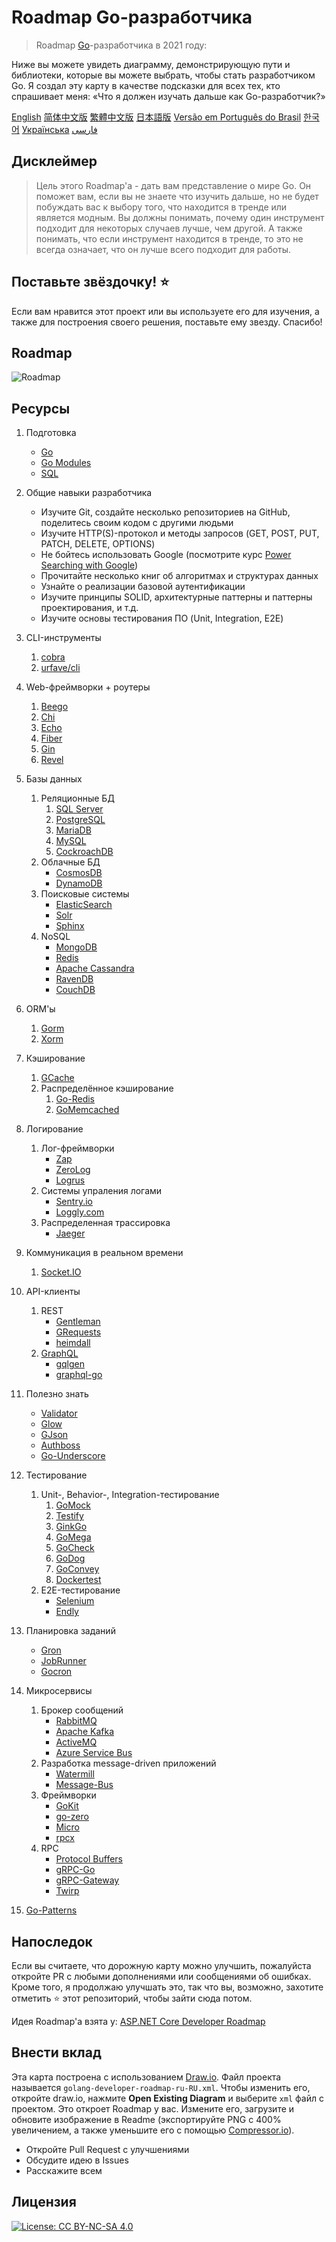 # Roadmap Go-разработчика

> Roadmap [Go](https://golang.org/)-разработчика в 2021 году:

Ниже вы можете увидеть диаграмму, демонстрирующую пути и библиотеки, которые вы можете выбрать, чтобы стать разработчиком Go. Я создал эту карту в качестве подсказки для всех тех, кто спрашивает меня: «Что я должен изучать дальше как Go-разработчик?»

[English](../../ReadMe.md)
[简体中文版](../zh-CN/ReadMe-zh-CN.md)
[繁體中文版](../zh-TW/ReadMe-zh-TW.md)
[日本語版](../ja-JP/ReadMe-ja-JP.md)
[Versão em Português do Brasil](../pt-BR/ReadMe-pt-BR.md)
[한국어](../ko-KR/ReadMe-ko-KR.md)
[Українська](../uk-UA/ReadMe-uk-UA.md)
[فارسی](../fa-IR/ReadMe-fa-IR.md)

## Дисклеймер

> Цель этого Roadmap'a - дать вам представление о мире Go. Он поможет вам, если вы не знаете что изучить дальше, но не будет побуждать вас к выбору того, что находится в тренде или является модным. Вы должны понимать, почему один инструмент подходит для некоторых случаев лучше, чем другой. А также понимать, что если инструмент находится в тренде, то это не всегда означает, что он лучше всего подходит для работы.

## Поставьте звёздочку! :star:

Если вам нравится этот проект или вы используете его для изучения, а также для построения своего решения, поставьте ему звезду. Спасибо!

## Roadmap

![Roadmap](./golang-developer-roadmap-ru-RU.png)

## Ресурсы

1. Подготовка

   - [Go](https://golangbot.com/)
   - [Go Modules](https://blog.golang.org/using-go-modules)
   - [SQL](https://www.w3schools.com/sql/default.asp)

2. Общие навыки разработчика

   - Изучите Git, создайте несколько репозиториев на GitHub, поделитесь своим кодом с другими людьми
   - Изучите HTTP(S)-протокол и методы запросов (GET, POST, PUT, PATCH, DELETE, OPTIONS)
   - Не бойтесь использовать Google (посмотрите курс [Power Searching with Google](http://www.powersearchingwithgoogle.com/))
   - Прочитайте несколько книг об алгоритмах и структурах данных
   - Узнайте о реализации базовой аутентификации
   - Изучите принципы SOLID, архитектурные паттерны и паттерны проектирования, и т.д.
   - Изучите основы тестирования ПО (Unit, Integration, E2E)

3. CLI-инструменты
   1. [cobra](https://github.com/spf13/cobra)
   2. [urfave/cli](https://github.com/urfave/cli)

4. Web-фреймворки + роутеры

   1. [Beego](https://github.com/astaxie/beego)
   2. [Chi](https://github.com/go-chi/chi)
   3. [Echo](https://github.com/labstack/echo)
   4. [Fiber](https://github.com/gofiber/fiber)
   5. [Gin](https://github.com/gin-gonic/gin)
   6. [Revel](https://github.com/revel/revel)

5. Базы данных

   1. Реляционные БД
      1. [SQL Server](https://www.microsoft.com/en-us/sql-server/sql-server-2017)
      2. [PostgreSQL](https://www.postgresql.org/)
      3. [MariaDB](https://mariadb.org/)
      4. [MySQL](https://www.mysql.com/)
      5. [CockroachDB](https://www.cockroachlabs.com/) 
   2. Облачные БД
      - [CosmosDB](https://docs.microsoft.com/en-us/azure/cosmos-db)
      - [DynamoDB](https://aws.amazon.com/dynamodb/)
   3. Поисковые системы
      - [ElasticSearch](https://www.elastic.co/)
      - [Solr](http://lucene.apache.org/solr/)
      - [Sphinx](http://sphinxsearch.com/)
   4. NoSQL
      - [MongoDB](https://www.mongodb.com/)
      - [Redis](https://redis.io/)
      - [Apache Cassandra](http://cassandra.apache.org/)
      - [RavenDB](https://github.com/ravendb/ravendb)
      - [CouchDB](http://couchdb.apache.org/)

6. ORM'ы

   1. [Gorm](https://github.com/go-gorm/gorm)
   2. [Xorm](https://github.com/go-xorm/xorm)

7. Кэширование

   1. [GCache](https://github.com/bluele/gcache)
   2. Распределённое кэширование
      1. [Go-Redis](https://github.com/go-redis/redis)
      2. [GoMemcached](https://github.com/bradfitz/gomemcache)

8. Логирование

   1. Лог-фреймворки
      - [Zap](https://github.com/uber-go/zap)
      - [ZeroLog](https://github.com/rs/zerolog)
      - [Logrus](https://github.com/sirupsen/logrus)
   2. Системы упраления логами
      - [Sentry.io](http://sentry.io)
      - [Loggly.com](https://loggly.com)
   3. Распределенная трассировка
      - [Jaeger](https://www.jaegertracing.io/)

9. Коммуникация в реальном времени
   1. [Socket.IO](https://socket.io/)

10. API-клиенты

    1. REST
       - [Gentleman](https://github.com/h2non/gentleman)
       - [GRequests](https://github.com/levigross/grequests)
       - [heimdall](https://github.com/gojek/heimdall)
    2. [GraphQL](https://graphql.org/)
       - [gqlgen](https://github.com/99designs/gqlgen)
       - [graphql-go](https://github.com/graph-gophers/graphql-go)

11. Полезно знать

    - [Validator](https://github.com/go-playground/validator)
    - [Glow](https://github.com/pytorch/glow)
    - [GJson](https://github.com/tidwall/gjson)
    - [Authboss](https://github.com/volatiletech/authboss)
    - [Go-Underscore](https://github.com/ahl5esoft/golang-underscore)

12. Тестирование

    1. Unit-, Behavior-, Integration-тестирование
       1. [GoMock](https://github.com/golang/mock)
       2. [Testify](https://github.com/stretchr/testify)
       3. [GinkGo](https://github.com/onsi/ginkgo)
       4. [GoMega](https://github.com/onsi/gomega)
       5. [GoCheck](https://github.com/go-check/check)
       6. [GoDog](https://github.com/DATA-DOG/godog)
       7. [GoConvey](https://github.com/smartystreets/goconvey)
       8. [Dockertest](https://github.com/ory/dockertest)
    2. E2E-тестирование
       - [Selenium](https://github.com/tebeka/selenium)
       - [Endly](https://github.com/viant/endly)

13. Планировка заданий

    - [Gron](https://github.com/roylee0704/gron)
    - [JobRunner](https://github.com/bamzi/jobrunner)
    - [Gocron](https://github.com/go-co-op/gocron)

14. Микросервисы

    1. Брокер сообщений
       - [RabbitMQ](https://www.rabbitmq.com/tutorials/tutorial-one-go.html)
       - [Apache Kafka](https://kafka.apache.org/)
       - [ActiveMQ](https://github.com/apache/activemq)
       - [Azure Service Bus](https://docs.microsoft.com/en-us/azure/service-bus-messaging/service-bus-messaging-overview)
    2. Разработка message-driven приложений
       - [Watermill](https://github.com/ThreeDotsLabs/watermill)
       - [Message-Bus](https://github.com/vardius/message-bus)
    3. Фреймворки
         - [GoKit](https://github.com/go-kit/kit)
         - [go-zero](https://github.com/tal-tech/go-zero)
         - [Micro](https://github.com/micro/go-micro)
         - [rpcx](https://github.com/smallnest/rpcx)
    4. RPC
         - [Protocol Buffers](https://github.com/protocolbuffers/protobuf)
         - [gRPC-Go](https://github.com/grpc/grpc-go)
         - [gRPC-Gateway](https://github.com/grpc-ecosystem/grpc-gateway)
         - [Twirp](https://github.com/twitchtv/twirp)

15. [Go-Patterns](https://github.com/tmrts/go-patterns)

## Напоследок

Если вы считаете, что дорожную карту можно улучшить, пожалуйста откройте PR с любыми дополнениями или сообщениями об ошибках. Кроме того, я продолжаю улучшать это, так что вы, возможно, захотите отметить :star: этот репозиторий, чтобы зайти сюда потом.

Идея Roadmap'a взята у: [ASP.NET Core Developer Roadmap](https://github.com/MoienTajik/AspNetCore-Developer-Roadmap)

## Внести вклад

Эта карта построена с использованием [Draw.io](https://www.draw.io/). Файл проекта называется `golang-developer-roadmap-ru-RU.xml`. Чтобы изменить его, откройте draw.io, нажмите **Open Existing Diagram** и выберите `xml` файл с проектом. Это откроет Roadmap у вас. Измените его, загрузите и обновите изображение в Readme (экспортируйте PNG с 400% увеличением, а также уменьшите его с помощью [Compressor.io](https://compressor.io/compress)).

- Откройте Pull Request c улучшениями
- Обсудите идею в Issues
- Расскажите всем

## Лицензия

[![License: CC BY-NC-SA 4.0](https://img.shields.io/badge/License-CC%20BY--NC--SA%204.0-lightgrey.svg)](https://creativecommons.org/licenses/by-nc-sa/4.0/)
